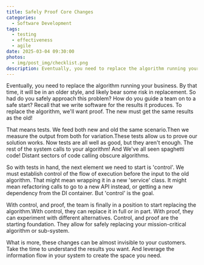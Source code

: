 ```yaml
---
title: Safely Proof Core Changes
categories:
  - Software Development
tags:
  - testing
  - effectiveness
  - agile
date: 2025-03-04 09:30:00
photos: 
  - img/post_img/checklist.png
description: Eventually, you need to replace the algorithm running your business. By that time, it will be in an older style, and likely bear some risk in replacement. So had do you safely approach this problem?
---
```

Eventually, you need to replace the algorithm running your business. By that time, it will be in an older style, and likely bear some risk in replacement. So had do you safely approach this problem?
How do you guide a team on to a safe start? Recall that we write software for the results it produces.
To replace the algorithm, we'll want proof. The new must get the same results as the old!

That means tests. We feed both new and old the same scenario.Then we measure the output from both for variation.These tests allow us to prove our solution works. Now tests are all well as good, but they aren't enough. The rest of the system calls to your algorithm! And We've all seen spaghetti code!
Distant sectors of code calling obscure algorithms.

So with tests in hand, the next element we need to start is 'control'. We must establish control of the flow of execution before the input to the old algorithm. That might mean wrapping it in a new 'service' class. It might mean refactoring calls to go to a new API instead, or getting a new dependency from the DI container. But 'control' is the goal.

With control, and proof, the team is finally in a position to start replacing the algorithm.With control, they can replace it in full or in part. With proof, they can experiment with different alternatives. Control, and proof are the starting foundation. They allow for safely replacing your mission-critical algorithm or sub-system.

What is more, these changes can be almost invisible to your customers. Take the time to understand the results you want. And leverage the information flow in your system to create the space you need.